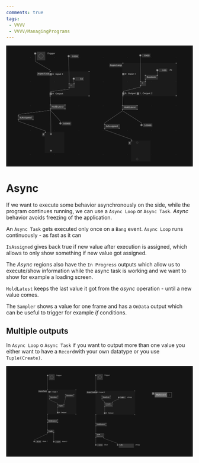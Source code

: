 ```yaml
---
comments: true
tags:
 - VVVV
 - VVVV/ManagingPrograms
---
```


![Async Task/Loop Img](../img/AsyncTaskLoop.png)
# Async
If we want to execute some behavior asynchronously on the side, while the program continues running, we can use a `Async Loop` or `Async Task`. *Async* behavior avoids freezing of the application.

An `Async Task` gets executed only once on a `Bang` event.
`Async Loop` runs continuously -  as fast as it can

`IsAssigned` gives back true if new value after execution is assigned, which allows to only show something if new value got assigned.

The *Async* regions also have the `In Progress` outputs which allow us to execute/show information while the async task is working and we want to show for example a loading screen.

`HoldLatest` keeps the last value it got from the *async* operation - until a new value comes.

The `Sampler` shows a value for one frame and has a `OnData` output which can be useful to trigger for example *if* conditions.

## Multiple outputs
In `Async Loop` o `Async Task` if you want to output more than one value you either want to have a `Record`with your own datatype or you use `Tuple(Create)`.

![Multiple Output Values Async](../img/OutputMultipleValuesAsync.png)